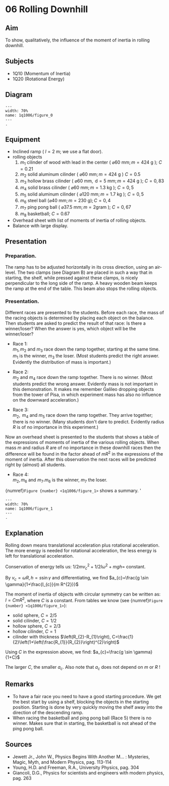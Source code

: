 # 06 Rolling Downhill 
    
## Aim   
 To show, qualitatively, the influence of the moment of inertia in rolling downhill.    
  
## Subjects   
* 1Q10 (Momentum of Inertia) 
* 1Q20 (Rotational Energy)   

## Diagram
   
```{figure} figures/figure_0.png  
---  
width: 70%  
name: 1q1006/figure_0  
---  
. 
```

## Equipment
- Inclined ramp ( $l=2 \mathrm{~m}$; we use a flat door).
- rolling objects
    1. $m_{1}$ cilinder of wood with lead in the center ( $\varnothing 60 \mathrm{~mm} ; m=424 \mathrm{~g}$ ); $C=0.21$
    2. $m_{2}$ solid aluminum cilinder ( $\varnothing 60 \mathrm{~mm} ; m=424 \mathrm{~g}$ ) $C=0.5$
    3. $m_{3}$ hollow brass cilinder ( $\varnothing 60 \mathrm{~mm}, \mathrm{~d}=5 \mathrm{~mm} ; m=424 \mathrm{~g}$ ); $C=0,83$
    4. $m_{4}$ solid brass cilinder ( $\varnothing 60 \mathrm{~mm} ; m=1.3 \mathrm{~kg}$ ); $C=0,5$
    5. $m_{5}$ solid aluminum cilinder ( $\varnothing 120 \mathrm{~mm} ; m=1.7 \mathrm{~kg}$ ); $C=0,5$
    6. $m_{6}$ steel ball $(\varnothing 40 \mathrm{~mm} ; m=230 \mathrm{~g}) ; C=0,4$
    7. $m_{7}$ ping pong ball ( $\varnothing 37.5 \mathrm{~mm} ; m=2 \mathrm{gram}$ ); $C=0,67$
    8. $m_{8}$ basketball; $C=0.67$
- Overhead sheet with list of moments of inertia of rolling objects.
- Balance with large display.
     
  
## Presentation   
### Preparation.

The ramp has to be adjusted horizontally in its cross direction, using an air-level. The two clamps (see Diagram B) are placed in such a way that in starting, the shelf, while pressed against these clamps, is nicely perpendicular to the long side of the ramp. A heavy wooden beam keeps the ramp at the end of the table. This beam also stops the rolling objects.

### Presentation.

Different races are presented to the students. Before each race, the mass of the racing objects is determined by placing each object on the balance. Then students are asked to predict the result of that race: Is there a winner/loser? When the answer is yes, which object will be the winner/loser?

- Race 1:   
    $m_{1}, m_{2}$ and $m_{3}$ race down the ramp together, starting at the same time. $m_{1}$ is the winner, $m_{3}$ the loser. (Most students predict the right answer. Evidently the distribution of mass is important.)

- Race 2:   
    $m_{2}$ and $m_{4}$ race down the ramp together. There is no winner. (Most students predict the wrong answer. Evidently mass is not important in this demonstration. It makes me remember Galileo dropping objects from the tower of Pisa, in which experiment mass has also no influence on the downward acceleration.)

- Race 3:   
    $m_{2}, \mathrm{~m}_{4}$ and $m_{5}$ race down the ramp together. They arrive together; there is no winner. (Many students don't dare to predict. Evidently radius $R$ is of no importance in this experiment.)

Now an overhead sheet is presented to the students that shows a table of the expressions of moments of inertia of the various rolling objects. When mass $m$ and radius $R$ are of no importance in these downhill races then the difference will be found in the factor ahead of $m R^{2}$ in the expressions of the moment of inertia. After this observation the next races will be predicted right by (almost) all students.

- Race 4:   
    $m_{2}, m_{6}$ and $m_{7} . m_{6}$ is the winner, $m_{7}$ the loser.

{numref}`Figure {number} <1q1006/figure_1>` shows a summary.  '

```{figure} figures/figure_1.png  
---  
width: 70%  
name: 1q1006/figure_1
---  
.
```
  
## Explanation   
Rolling down means translational acceleration plus rotational acceleration. The more energy is needed for rotational acceleration, the less energy is left for translational acceleration.

Conservation of energy tells us: $1 / 2 m v_{c}^{2}+1 / 2 I \omega^{2}+m g h=$ constant.

By $v_{c}=\omega R, h=s \sin \gamma$ and differentiating, we find $a_{c}=\frac{g \sin \gamma}{1+\frac{I_{c}}{m R^{2}}}$

The moment of inertia of objects with circular symmetry can be written as: $I=C m R^{2}$, where $C$ is a constant. From tables we know (see {numref}`Figure {number} <1q1006/figure_1>`):

- solid sphere, $C=2 / 5$
- solid cilinder, $C=1 / 2$
- hollow sphere, $C=2 / 3$
- hollow cilinder, $C=1$
- cilinder with thickness $\left(R_{2}-R_{1}\right), C=\frac{1}{2}\left(1+\left(\frac{R_{1}}{R_{2}}\right)^{2}\right)$

Using $C$ in the expression above, we find: $a_{c}=\frac{g \sin \gamma}{1+C}$

The larger $C$, the smaller $a_{c}$. Also note that $a_{c}$ does not depend on $m$ or $R$ !
  
## Remarks
 *  To have a fair race you need to have a good starting procedure. We get the best start by using a shelf, blocking the objects in the starting position. Starting is done by very quickly moving the shelf away into the direction of the descending ramp. 
 *  When racing the basketball and ping pong ball (Race 5) there is no winner. Makes sure that in starting, the basketball is not
 ahead of the ping pong ball.   
  
## Sources
 *  Jewett Jr., John W., Physics Begins With Another M... : Mysteries, Magic, Myth, and Modern Physics, pag. 113-114 
 *  Young, H.D. and Freeman, R.A., University Physics, pag. 304 
 *  Giancoli, D.G., Physics for scientists and engineers with modern physics, pag. 263
  